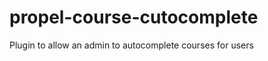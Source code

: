 propel-course-cutocomplete
================

Plugin to allow an admin to autocomplete courses for users
